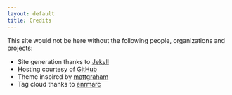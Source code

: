 ```yaml
---
layout: default
title: Credits
---
```


This site would not be here without the following people,
organizations and projects:

- Site generation thanks to [Jekyll](http://jekyllrb.com/)
- Hosting courtesy of [GitHub](https://github.com)
- Theme inspired by [mattgraham](https://twitter.com/michigangraham)
- Tag cloud thanks to [enrmarc](https://github.com/enrmarc/jekyll-tagcloud)



